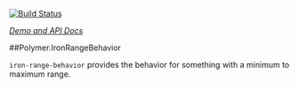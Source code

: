 
<!---

This README is automatically generated from the comments in these files:
iron-range-behavior.html

Edit those files, and our readme bot will duplicate them over here!
Edit this file, and the bot will squash your changes :)

The bot does some handling of markdown. Please file a bug if it does the wrong
thing! https://github.com/PolymerLabs/tedium/issues

-->

[![Build Status](https://travis-ci.org/PolymerElements/iron-range-behavior.svg?branch=master)](https://travis-ci.org/PolymerElements/iron-range-behavior)

_[Demo and API Docs](https://elements.polymer-project.org/elements/iron-range-behavior)_


##Polymer.IronRangeBehavior

`iron-range-behavior` provides the behavior for something with a minimum to maximum range.


